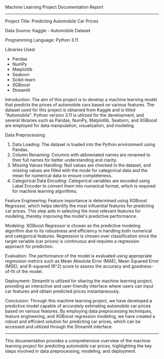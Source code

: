 Machine Learning Project Documentation Report

---

Project Title: Predicting Automobile Car Prices

Data Source: Kaggle - Automobile Dataset

Programming Language: Python 3.11

Libraries Used:
- Pandas
- NumPy
- Matplotlib
- Seaborn
- Scikit-learn
- XGBoost
- Streamlit

Introduction:
The aim of this project is to develop a machine learning model that predicts the prices of automobile cars based on various features. The dataset used for this project is obtained from Kaggle and is titled "Automobile". Python version 3.11 is utilized for the development, and several libraries such as Pandas, NumPy, Matplotlib, Seaborn, and XGBoost are employed for data manipulation, visualization, and modeling.

Data Preprocessing:
1. Data Loading: The dataset is loaded into the Python environment using Pandas.
2. Column Renaming: Columns with abbreviated names are renamed to their full names for better understanding and clarity.
3. Missing Values Handling: Null values are checked in the dataset, and missing values are filled with the mode for categorical data and the mean for numerical data to ensure completeness.
4. Categorical Data Encoding: Categorical variables are encoded using Label Encoder to convert them into numerical format, which is required for machine learning algorithms.

Feature Engineering:
Feature importance is determined using XGBoost Regressor, which helps identify the most influential features for predicting car prices. This step aids in selecting the most relevant features for modeling, thereby improving the model's predictive performance.

Modeling:
XGBoost Regressor is chosen as the predictive modeling algorithm due to its robustness and efficiency in handling both numerical and categorical features. Regression is chosen over classification since the target variable (car prices) is continuous and requires a regression approach for prediction.

Evaluation:
The performance of the model is evaluated using appropriate regression metrics such as Mean Absolute Error (MAE), Mean Squared Error (MSE), and R-squared (R^2) score to assess the accuracy and goodness-of-fit of the model.

Deployment:
Streamlit is utilized for sharing the machine learning project, providing an interactive and user-friendly interface where users can input car features and obtain predicted prices instantaneously.

Conclusion:
Through this machine learning project, we have developed a predictive model capable of accurately estimating automobile car prices based on various features. By employing data preprocessing techniques, feature engineering, and XGBoost regression modeling, we have created a robust and efficient solution for predicting car prices, which can be accessed and utilized through the Streamlit interface.

---

This documentation provides a comprehensive overview of the machine learning project for predicting automobile car prices, highlighting the key steps involved in data preprocessing, modeling, and deployment.

